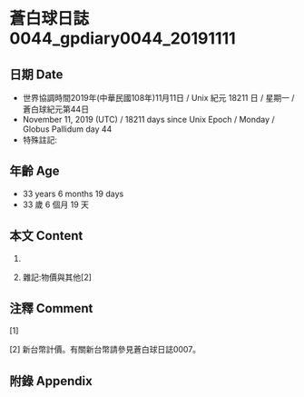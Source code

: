 # 蒼白球日誌0044_gpdiary0044_20191111 #

## 日期 Date ##

* 世界協調時間2019年(中華民國108年)11月11日 / Unix 紀元 18211 日 / 星期一 / 蒼白球紀元第44日
* November 11, 2019 (UTC) / 18211 days since Unix Epoch / Monday / Globus Pallidum day 44
* 特殊註記:

## 年齡 Age ##

* 33 years 6 months 19 days
* 33 歲 6 個月 19 天

## 本文 Content ##

1. 

    
2. 雜記:物價與其他[2]

    

## 注釋 Comment ##

[1] 


[2] 新台幣計價。有關新台幣請參見蒼白球日誌0007。



## 附錄 Appendix ##

